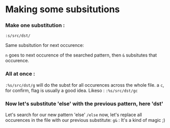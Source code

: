# Making some subsitutions

### Make one substitution :

`:s/src/dst/ `

Same subsitution for next occurence:

`n` goes to next occurence of the searched pattern, then `&` subsitutes that occurence.

### All at once :

`:%s/src/dst/g` will do the subst for all occurences across the whole file. a `c`, for confirm, flag is usually a good idea.
Likeso : `:%s/src/dst/gc`

### Now let's substitute 'else' with the previous pattern, here 'dst'
Let's search for our new pattern 'else'
`/else`
now, let's replace all occurences in the file with our previous substitute:
`g&` : It's a kind of magic ;)

